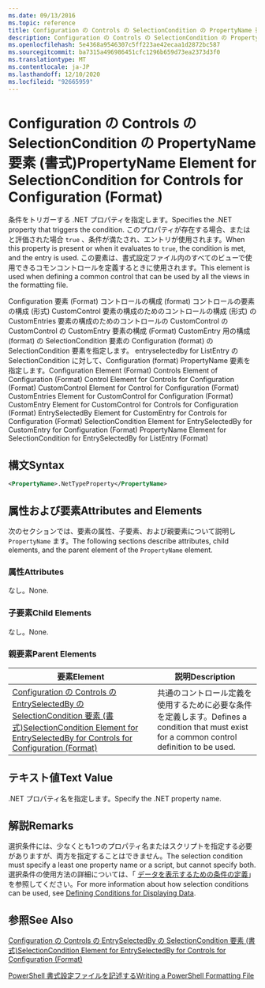 ```yaml
---
ms.date: 09/13/2016
ms.topic: reference
title: Configuration の Controls の SelectionCondition の PropertyName 要素 (書式)
description: Configuration の Controls の SelectionCondition の PropertyName 要素 (書式)
ms.openlocfilehash: 5e4368a9546307c5ff223ae42ecaa1d2872bc587
ms.sourcegitcommit: ba7315a496986451cfc1296b659d73ea2373d3f0
ms.translationtype: MT
ms.contentlocale: ja-JP
ms.lasthandoff: 12/10/2020
ms.locfileid: "92665959"
---
```

# <a name="propertyname-element-for-selectioncondition-for-controls-for-configuration-format"></a><span data-ttu-id="f5320-103">Configuration の Controls の SelectionCondition の PropertyName 要素 (書式)</span><span class="sxs-lookup"><span data-stu-id="f5320-103">PropertyName Element for SelectionCondition for Controls for Configuration (Format)</span></span>

<span data-ttu-id="f5320-104">条件をトリガーする .NET プロパティを指定します。</span><span class="sxs-lookup"><span data-stu-id="f5320-104">Specifies the .NET property that triggers the condition.</span></span> <span data-ttu-id="f5320-105">このプロパティが存在する場合、またはと評価された場合 `true` 、条件が満たされ、エントリが使用されます。</span><span class="sxs-lookup"><span data-stu-id="f5320-105">When this property is present or when it evaluates to `true`, the condition is met, and the entry is used.</span></span> <span data-ttu-id="f5320-106">この要素は、書式設定ファイル内のすべてのビューで使用できるコモンコントロールを定義するときに使用されます。</span><span class="sxs-lookup"><span data-stu-id="f5320-106">This element is used when defining a common control that can be used by all the views in the formatting file.</span></span>

<span data-ttu-id="f5320-107">Configuration 要素 (Format) コントロールの構成 (format) コントロールの要素の構成 (形式) CustomControl 要素の構成のためのコントロールの構成 (形式) の CustomEntries 要素の構成のためのコントロールの CustomControl の CustomControl の CustomEntry 要素の構成 (Format) CustomEntry 用の構成 (format) の SelectionCondition 要素の Configuration (format) の SelectionCondition 要素を指定します。 entryselectedby for ListEntry の SelectionCondition に対して、Configuration (format) PropertyName 要素を指定します。</span><span class="sxs-lookup"><span data-stu-id="f5320-107">Configuration Element (Format) Controls Element of Configuration (Format) Control Element for Controls for Configuration (Format) CustomControl Element for Control for Configuration (Format) CustomEntries Element for CustomControl for Configuration (Format) CustomEntry Element for CustomControl for Controls for Configuration (Format) EntrySelectedBy Element for CustomEntry for Controls for Configuration (Format) SelectionCondition Element for EntrySelectedBy for CustomEntry for Configuration (Format) PropertyName Element for SelectionCondition for EntrySelectedBy for ListEntry (Format)</span></span>

## <a name="syntax"></a><span data-ttu-id="f5320-108">構文</span><span class="sxs-lookup"><span data-stu-id="f5320-108">Syntax</span></span>

```xml
<PropertyName>.NetTypeProperty</PropertyName>
```

## <a name="attributes-and-elements"></a><span data-ttu-id="f5320-109">属性および要素</span><span class="sxs-lookup"><span data-stu-id="f5320-109">Attributes and Elements</span></span>

<span data-ttu-id="f5320-110">次のセクションでは、要素の属性、子要素、および親要素について説明し `PropertyName` ます。</span><span class="sxs-lookup"><span data-stu-id="f5320-110">The following sections describe attributes, child elements, and the parent element of the `PropertyName` element.</span></span>

### <a name="attributes"></a><span data-ttu-id="f5320-111">属性</span><span class="sxs-lookup"><span data-stu-id="f5320-111">Attributes</span></span>

<span data-ttu-id="f5320-112">なし。</span><span class="sxs-lookup"><span data-stu-id="f5320-112">None.</span></span>

### <a name="child-elements"></a><span data-ttu-id="f5320-113">子要素</span><span class="sxs-lookup"><span data-stu-id="f5320-113">Child Elements</span></span>

<span data-ttu-id="f5320-114">なし。</span><span class="sxs-lookup"><span data-stu-id="f5320-114">None.</span></span>

### <a name="parent-elements"></a><span data-ttu-id="f5320-115">親要素</span><span class="sxs-lookup"><span data-stu-id="f5320-115">Parent Elements</span></span>

|<span data-ttu-id="f5320-116">要素</span><span class="sxs-lookup"><span data-stu-id="f5320-116">Element</span></span>|<span data-ttu-id="f5320-117">説明</span><span class="sxs-lookup"><span data-stu-id="f5320-117">Description</span></span>|
|-------------|-----------------|
|[<span data-ttu-id="f5320-118">Configuration の Controls の EntrySelectedBy の SelectionCondition 要素 (書式)</span><span class="sxs-lookup"><span data-stu-id="f5320-118">SelectionCondition Element for EntrySelectedBy for Controls for Configuration (Format)</span></span>](./selectioncondition-element-for-entryselectedby-for-controls-for-configuration-format.md)|<span data-ttu-id="f5320-119">共通のコントロール定義を使用するために必要な条件を定義します。</span><span class="sxs-lookup"><span data-stu-id="f5320-119">Defines a condition that must exist for a common control definition to be used.</span></span>|

## <a name="text-value"></a><span data-ttu-id="f5320-120">テキスト値</span><span class="sxs-lookup"><span data-stu-id="f5320-120">Text Value</span></span>

<span data-ttu-id="f5320-121">.NET プロパティ名を指定します。</span><span class="sxs-lookup"><span data-stu-id="f5320-121">Specify the .NET property name.</span></span>

## <a name="remarks"></a><span data-ttu-id="f5320-122">解説</span><span class="sxs-lookup"><span data-stu-id="f5320-122">Remarks</span></span>

<span data-ttu-id="f5320-123">選択条件には、少なくとも1つのプロパティ名またはスクリプトを指定する必要がありますが、両方を指定することはできません。</span><span class="sxs-lookup"><span data-stu-id="f5320-123">The selection condition must specify a least one property name or a script, but cannot specify both.</span></span> <span data-ttu-id="f5320-124">選択条件の使用方法の詳細については、「 [データを表示するための条件の定義](./defining-conditions-for-displaying-data.md)」を参照してください。</span><span class="sxs-lookup"><span data-stu-id="f5320-124">For more information about how selection conditions can be used, see [Defining Conditions for Displaying Data](./defining-conditions-for-displaying-data.md).</span></span>

## <a name="see-also"></a><span data-ttu-id="f5320-125">参照</span><span class="sxs-lookup"><span data-stu-id="f5320-125">See Also</span></span>

[<span data-ttu-id="f5320-126">Configuration の Controls の EntrySelectedBy の SelectionCondition 要素 (書式)</span><span class="sxs-lookup"><span data-stu-id="f5320-126">SelectionCondition Element for EntrySelectedBy for Controls for Configuration (Format)</span></span>](./selectioncondition-element-for-entryselectedby-for-controls-for-configuration-format.md)

[<span data-ttu-id="f5320-127">PowerShell 書式設定ファイルを記述する</span><span class="sxs-lookup"><span data-stu-id="f5320-127">Writing a PowerShell Formatting File</span></span>](./writing-a-powershell-formatting-file.md)
